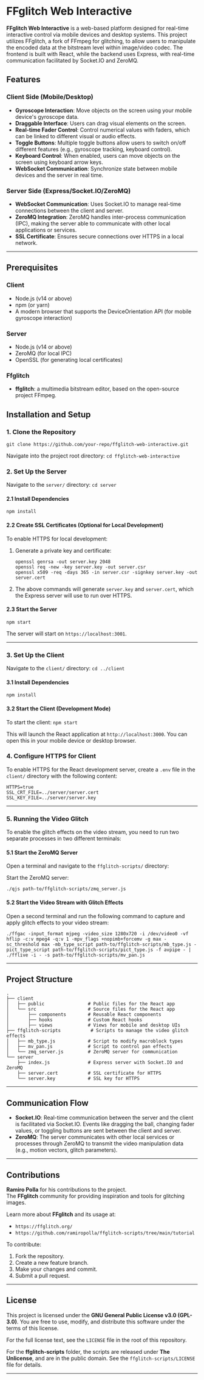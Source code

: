 # FFglitch Web Interactive

**FFglitch Web Interactive** is a web-based platform designed for real-time interactive control via mobile devices and desktop systems. This project utilizes FFglitch, a fork of FFmpeg for glitching, to allow users to manipulate the encoded data at the bitstream level within image/video codec. The frontend is built with React, while the backend uses Express, with real-time communication facilitated by Socket.IO and ZeroMQ.

## Features

### Client Side (Mobile/Desktop)

- **Gyroscope Interaction**: Move objects on the screen using your mobile device's gyroscope data.
- **Draggable Interface**: Users can drag visual elements on the screen.
- **Real-time Fader Control**: Control numerical values with faders, which can be linked to different visual or audio effects.
- **Toggle Buttons**: Multiple toggle buttons allow users to switch on/off different features (e.g., gyroscope tracking, keyboard control).
- **Keyboard Control**: When enabled, users can move objects on the screen using keyboard arrow keys.
- **WebSocket Communication**: Synchronize state between mobile devices and the server in real time.

### Server Side (Express/Socket.IO/ZeroMQ)

- **WebSocket Communication**: Uses Socket.IO to manage real-time connections between the client and server.
- **ZeroMQ Integration**: ZeroMQ handles inter-process communication (IPC), making the server able to communicate with other local applications or services.
- **SSL Certificate**: Ensures secure connections over HTTPS in a local network.

---

## Prerequisites

### Client

- Node.js (v14 or above)
- npm (or yarn)
- A modern browser that supports the DeviceOrientation API (for mobile gyroscope interaction)

### Server

- Node.js (v14 or above)
- ZeroMQ (for local IPC)
- OpenSSL (for generating local certificates)

### Ffglitch

- **ffglitch**: a multimedia bitstream editor, based on the open-source project FFmpeg.

## Installation and Setup

### 1. Clone the Repository

`git clone https://github.com/your-repo/ffglitch-web-interactive.git`

Navigate into the project root directory:
`cd ffglitch-web-interactive`

### 2. Set Up the Server

Navigate to the `server/` directory:
`cd server`

#### 2.1 Install Dependencies

`npm install`

#### 2.2 Create SSL Certificates (Optional for Local Development)

To enable HTTPS for local development:

1. Generate a private key and certificate:

   ```
   openssl genrsa -out server.key 2048
   openssl req -new -key server.key -out server.csr
   openssl x509 -req -days 365 -in server.csr -signkey server.key -out server.cert
   ```

2. The above commands will generate `server.key` and `server.cert`, which the Express server will use to run over HTTPS.

#### 2.3 Start the Server

`npm start`

The server will start on `https://localhost:3001`.

---

### 3. Set Up the Client

Navigate to the `client/` directory:
`cd ../client`

#### 3.1 Install Dependencies

`npm install`

#### 3.2 Start the Client (Development Mode)

To start the client:
`npm start`

This will launch the React application at `http://localhost:3000`. You can open this in your mobile device or desktop browser.

### 4. Configure HTTPS for Client

To enable HTTPS for the React development server, create a `.env` file in the `client/` directory with the following content:

```
HTTPS=true
SSL_CRT_FILE=../server/server.cert
SSL_KEY_FILE=../server/server.key
```

---

### 5. Running the Video Glitch

To enable the glitch effects on the video stream, you need to run two separate processes in two different terminals:

#### 5.1 Start the ZeroMQ Server

Open a terminal and navigate to the `ffglitch-scripts/` directory:

Start the ZeroMQ server:

```
./qjs path-to/ffglitch-scripts/zmq_server.js
```

#### 5.2 Start the Video Stream with Glitch Effects

Open a second terminal and run the following command to capture and apply glitch effects to your video stream:

```
./ffgac -input_format mjpeg -video_size 1280x720 -i /dev/video0 -vf hflip -c:v mpeg4 -q:v 1 -mpv_flags +nopimb+forcemv -g max -sc_threshold max -mb_type_script path-to/ffglitch-scripts/mb_type.js -pict_type_script path-to/ffglitch-scripts/pict_type.js -f avpipe - | ./fflive -i - -s path-to/ffglitch-scripts/mv_pan.js
```

---

## Project Structure

```
.
├── client
│   ├── public                # Public files for the React app
│   └── src                   # Source files for the React app
│       ├── components        # Reusable React components
│       ├── hooks             # Custom React hooks
│       ├── views             # Views for mobile and desktop UIs
├── ffglitch-scripts           # Scripts to manage the video glitch effects
│   ├── mb_type.js            # Script to modify macroblock types
│   ├── mv_pan.js             # Script to control pan effects
│   └── zmq_server.js         # ZeroMQ server for communication
└── server
    ├── index.js              # Express server with Socket.IO and ZeroMQ
    ├── server.cert           # SSL certificate for HTTPS
    └── server.key            # SSL key for HTTPS
```

---

## Communication Flow

- **Socket.IO**: Real-time communication between the server and the client is facilitated via Socket.IO. Events like dragging the ball, changing fader values, or toggling buttons are sent between the client and server.
- **ZeroMQ**: The server communicates with other local services or processes through ZeroMQ to transmit the video manipulation data (e.g., motion vectors, glitch parameters).

---

## Contributions

**Ramiro Polla** for his contributions to the project.  
The **FFglitch** community for providing inspiration and tools for glitching images.

Learn more about **FFglitch** and its usage at:

- `https://ffglitch.org/`
- `https://github.com/ramiropolla/ffglitch-scripts/tree/main/tutorial`

To contribute:

1. Fork the repository.
2. Create a new feature branch.
3. Make your changes and commit.
4. Submit a pull request.

---

## License

This project is licensed under the **GNU General Public License v3.0 (GPL-3.0)**. You are free to use, modify, and distribute this software under the terms of this license.

For the full license text, see the `LICENSE` file in the root of this repository.

For the **ffglitch-scripts** folder, the scripts are released under **The Unlicense**, and are in the public domain. See the `ffglitch-scripts/LICENSE` file for details.

---
